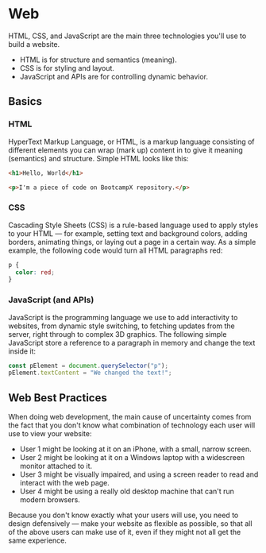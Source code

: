 # Web

HTML, CSS, and JavaScript are the main three technologies you'll use to build a website.

- HTML is for structure and semantics (meaning).
- CSS is for styling and layout.
- JavaScript and APIs are for controlling dynamic behavior.

## Basics

### HTML

HyperText Markup Language, or HTML, is a markup language consisting of different elements you can wrap (mark up) content in to give it meaning (semantics) and structure. Simple HTML looks like this:

```html
<h1>Hello, World</h1>

<p>I'm a piece of code on BootcampX repository.</p>
```

### CSS

Cascading Style Sheets (CSS) is a rule-based language used to apply styles to your HTML — for example, setting text and background colors, adding borders, animating things, or laying out a page in a certain way. As a simple example, the following code would turn all HTML paragraphs red:

```css
p {
  color: red;
}
```

### JavaScript (and APIs)

JavaScript is the programming language we use to add interactivity to websites, from dynamic style switching, to fetching updates from the server, right through to complex 3D graphics. The following simple JavaScript store a reference to a paragraph in memory and change the text inside it:

```javascript
const pElement = document.querySelector("p");
pElement.textContent = "We changed the text!";
```

## Web Best Practices

When doing web development, the main cause of uncertainty comes from the fact that you don't know what combination of technology each user will use to view your website:

- User 1 might be looking at it on an iPhone, with a small, narrow screen.
- User 2 might be looking at it on a Windows laptop with a widescreen monitor attached to it.
- User 3 might be visually impaired, and using a screen reader to read and interact with the web page.
- User 4 might be using a really old desktop machine that can't run modern browsers.

Because you don't know exactly what your users will use, you need to design defensively — make your website as flexible as possible, so that all of the above users can make use of it, even if they might not all get the same experience.
